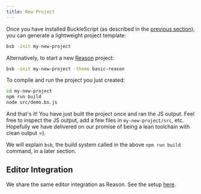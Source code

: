 ```yaml
---
title: New Project
---
```


Once you have installed BuckleScript (as described in the [previous section](https://bucklescript.github.io/docs/en/installation)), you can generate a lightweight project template:

```sh
bsb -init my-new-project
```

Alternatively, to start a new [Reason](https://reasonml.github.io) project:

```sh
bsb -init my-new-project -theme basic-reason
```

To compile and run the project you just created:

```sh
cd my-new-project
npm run build
node src/demo.bs.js
```

And that's it! You have just built the project once and ran the JS output. Feel free to inspect the JS output, add a few files in `my-new-project/src`, etc. Hopefully we have delivered on our promise of being a lean toolchain with clean output =).

We will explain `bsb`, the build system called in the above `npm run build` command, in a later section.

## Editor Integration

We share the same editor integration as Reason. See the setup [here](https://reasonml.github.io/docs/en/global-installation.html).
